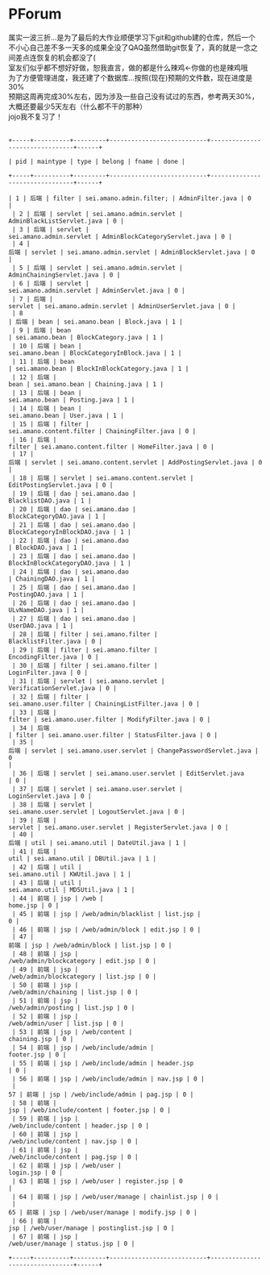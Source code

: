 # PForum

属实一波三折...是为了最后的大作业顺便学习下git和github建的仓库，然后一个不小心自己差不多一天多的成果全没了QAQ虽然借助git恢复了，真的就是一念之间差点连恢复的机会都没了(<br>
室友们似乎都不想好好做，恕我直言，做的都是什么辣鸡←你做的也是辣鸡哦<br>
为了方便管理进度，我还建了个数据库...按照(现在)预期的文件数，现在进度是30%<br>
预期这周再完成30%左右，因为涉及一些自己没有试过的东西，参考两天30%，大概还要最少5天左右（什么都不干的那种）<br>
jojo我不复习了！<br><br>
<code>
+-----+----------+---------+---------------------------+--------------------------------+------+<br>
| pid | maintype | type    | belong                    | fname                          | done |<br>
+-----+----------+---------+---------------------------+--------------------------------+------+<br>
|   1 | 后端     | filter  | sei.amano.admin.filter;   | AdminFilter.java               |    0 |<br>
|   2 | 后端     | servlet | sei.amano.admin.servlet   | AdminBlackListServlet.java     |    0 |<br>
|   3 | 后端     | servlet | sei.amano.admin.servlet   | AdminBlockCategoryServlet.java |    0 |<br>
|   4 | 后端     | servlet | sei.amano.admin.servlet   | AdminBlockServlet.java         |    0 |<br>
|   5 | 后端     | servlet | sei.amano.admin.servlet   | AdminChainingServlet.java      |    0 |<br>
|   6 | 后端     | servlet | sei.amano.admin.servlet   | AdminServlet.java              |    0 |<br>
|   7 | 后端     | servlet | sei.amano.admin.servlet   | AdminUserServlet.java          |    0 |<br>
|   8 | 后端     | bean    | sei.amano.bean            | Block.java                     |    1 |<br>
|   9 | 后端     | bean    | sei.amano.bean            | BlockCategory.java             |    1 |<br>
|  10 | 后端     | bean    | sei.amano.bean            | BlockCategoryInBlock.java      |    1 |<br>
|  11 | 后端     | bean    | sei.amano.bean            | BlockInBlockCategory.java      |    1 |<br>
|  12 | 后端     | bean    | sei.amano.bean            | Chaining.java                  |    1 |<br>
|  13 | 后端     | bean    | sei.amano.bean            | Posting.java                   |    1 |<br>
|  14 | 后端     | bean    | sei.amano.bean            | User.java                      |    1 |<br>
|  15 | 后端     | filter  | sei.amano.content.filter  | ChainingFilter.java            |    0 |<br>
|  16 | 后端     | filter  | sei.amano.content.filter  | HomeFilter.java                |    0 |<br>
|  17 | 后端     | servlet | sei.amano.content.servlet | AddPostingServlet.java         |    0 |<br>
|  18 | 后端     | servlet | sei.amano.content.servlet | EditPostingServlet.java        |    0 |<br>
|  19 | 后端     | dao     | sei.amano.dao             | BlacklistDAO.java              |    1 |<br>
|  20 | 后端     | dao     | sei.amano.dao             | BlockCategoryDAO.java          |    1 |<br>
|  21 | 后端     | dao     | sei.amano.dao             | BlockCategoryInBlockDAO.java   |    1 |<br>
|  22 | 后端     | dao     | sei.amano.dao             | BlockDAO.java                  |    1 |<br>
|  23 | 后端     | dao     | sei.amano.dao             | BlockInBlockCategoryDAO.java   |    1 |<br>
|  24 | 后端     | dao     | sei.amano.dao             | ChainingDAO.java               |    1 |<br>
|  25 | 后端     | dao     | sei.amano.dao             | PostingDAO.java                |    1 |<br>
|  26 | 后端     | dao     | sei.amano.dao             | ULvNameDAO.java                |    1 |<br>
|  27 | 后端     | dao     | sei.amano.dao             | UserDAO.java                   |    1 |<br>
|  28 | 后端     | filter  | sei.amano.filter          | BlacklistFilter.java           |    0 |<br>
|  29 | 后端     | filter  | sei.amano.filter          | EncodingFilter.java            |    0 |<br>
|  30 | 后端     | filter  | sei.amano.filter          | LoginFilter.java               |    0 |<br>
|  31 | 后端     | servlet | sei.amano.servlet         | VerificationServlet.java       |    0 |<br>
|  32 | 后端     | filter  | sei.amano.user.filter     | ChainingListFilter.java        |    0 |<br>
|  33 | 后端     | filter  | sei.amano.user.filter     | ModifyFilter.java              |    0 |<br>
|  34 | 后端     | filter  | sei.amano.user.filter     | StatusFilter.java              |    0 |<br>
|  35 | 后端     | servlet | sei.amano.user.servlet    | ChangePasswordServlet.java     |    0 |<br>
|  36 | 后端     | servlet | sei.amano.user.servlet    | EditServlet.java               |    0 |<br>
|  37 | 后端     | servlet | sei.amano.user.servlet    | LoginServlet.java              |    0 |<br>
|  38 | 后端     | servlet | sei.amano.user.servlet    | LogoutServlet.java             |    0 |<br>
|  39 | 后端     | servlet | sei.amano.user.servlet    | RegisterServlet.java           |    0 |<br>
|  40 | 后端     | util    | sei.amano.util            | DateUtil.java                  |    1 |<br>
|  41 | 后端     | util    | sei.amano.util            | DBUtil.java                    |    1 |<br>
|  42 | 后端     | util    | sei.amano.util            | KWUtil.java                    |    1 |<br>
|  43 | 后端     | util    | sei.amano.util            | MD5Util.java                   |    1 |<br>
|  44 | 前端     | jsp     | /web                      | home.jsp                       |    0 |<br>
|  45 | 前端     | jsp     | /web/admin/blacklist      | list.jsp                       |    0 |<br>
|  46 | 前端     | jsp     | /web/admin/block          | edit.jsp                       |    0 |<br>
|  47 | 前端     | jsp     | /web/admin/block          | list.jsp                       |    0 |<br>
|  48 | 前端     | jsp     | /web/admin/blockcategory  | edit.jsp                       |    0 |<br>
|  49 | 前端     | jsp     | /web/admin/blockcategory  | list.jsp                       |    0 |<br>
|  50 | 前端     | jsp     | /web/admin/chaining       | list.jsp                       |    0 |<br>
|  51 | 前端     | jsp     | /web/admin/posting        | list.jsp                       |    0 |<br>
|  52 | 前端     | jsp     | /web/admin/user           | list.jsp                       |    0 |<br>
|  53 | 前端     | jsp     | /web/content              | chaining.jsp                   |    0 |<br>
|  54 | 前端     | jsp     | /web/include/admin        | footer.jsp                     |    0 |<br>
|  55 | 前端     | jsp     | /web/include/admin        | header.jsp                     |    0 |<br>
|  56 | 前端     | jsp     | /web/include/admin        | nav.jsp                        |    0 |<br>
|  57 | 前端     | jsp     | /web/include/admin        | pag.jsp                        |    0 |<br>
|  58 | 前端     | jsp     | /web/include/content      | footer.jsp                     |    0 |<br>
|  59 | 前端     | jsp     | /web/include/content      | header.jsp                     |    0 |<br>
|  60 | 前端     | jsp     | /web/include/content      | nav.jsp                        |    0 |<br>
|  61 | 前端     | jsp     | /web/include/content      | pag.jsp                        |    0 |<br>
|  62 | 前端     | jsp     | /web/user                 | login.jsp                      |    0 |<br>
|  63 | 前端     | jsp     | /web/user                 | register.jsp                   |    0 |<br>
|  64 | 前端     | jsp     | /web/user/manage          | chainlist.jsp                  |    0 |<br>
|  65 | 前端     | jsp     | /web/user/manage          | modify.jsp                     |    0 |<br>
|  66 | 前端     | jsp     | /web/user/manage          | postinglist.jsp                |    0 |<br>
|  67 | 前端     | jsp     | /web/user/manage          | status.jsp                     |    0 |<br>
+-----+----------+---------+---------------------------+--------------------------------+------+<br>
</code>
